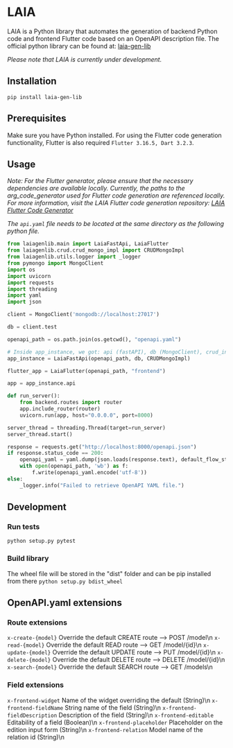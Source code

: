 # LAIA 

LAIA is a Python library that automates the generation of backend Python code and frontend Flutter code based on an OpenAPI description file. The official python library can be found at: [laia-gen-lib](https://pypi.org/project/laia-gen-lib/)

*Please note that LAIA is currently under development.*

## Installation

```
pip install laia-gen-lib
```

## Prerequisites

Make sure you have Python installed. For using the Flutter code generation functionality, Flutter is also required `Flutter 3.16.5, Dart 3.2.3`.

## Usage

*Note: For the Flutter generator, please ensure that the necessary dependencies are available locally. Currently, the paths to the arg_code_generator used for Flutter code generation are referenced locally. For more information, visit the LAIA Flutter code generation repository: [LAIA Flutter Code Generator](https://github.com/albieta/laia_flutter_gen)*

*The `api.yaml` file needs to be located at the same directory as the following python file.*

```py
from laiagenlib.main import LaiaFastApi, LaiaFlutter
from laiagenlib.crud.crud_mongo_impl import CRUDMongoImpl
from laiagenlib.utils.logger import _logger
from pymongo import MongoClient
import os
import uvicorn
import requests
import threading
import yaml
import json

client = MongoClient('mongodb://localhost:27017')

db = client.test

openapi_path = os.path.join(os.getcwd(), "openapi.yaml")

# Inside app_instance, we got: api (fastAPI), db (MongoClient), crud_instance (CRUDMongoImpl)
app_instance = LaiaFastApi(openapi_path, db, CRUDMongoImpl)

flutter_app = LaiaFlutter(openapi_path, "frontend")

app = app_instance.api

def run_server():
    from backend.routes import router
    app.include_router(router)
    uvicorn.run(app, host="0.0.0.0", port=8000)

server_thread = threading.Thread(target=run_server)
server_thread.start()

response = requests.get("http://localhost:8000/openapi.json")
if response.status_code == 200:
    openapi_yaml = yaml.dump(json.loads(response.text), default_flow_style=False)
    with open(openapi_path, 'wb') as f: 
        f.write(openapi_yaml.encode('utf-8'))
else:
    _logger.info("Failed to retrieve OpenAPI YAML file.")
```

## Development

### Run tests

`python setup.py pytest`

### Build library

The wheel file will be stored in the "dist" folder and can be pip installed from there
`python setup.py bdist_wheel`

## OpenAPI.yaml extensions

### Route extensions

`x-create-{model}` Override the default CREATE route --> POST /model\n
`x-read-{model}` Override the default READ route --> GET /model/{id}\n
`x-update-{model}` Override the default UPDATE route --> PUT /model/{id}\n
`x-delete-{model}` Override the default DELETE route --> DELETE /model/{id}\n
`x-search-{model}` Override the default SEARCH route --> GET /models\n

### Field extensions

`x-frontend-widget` Name of the widget overriding the default (String)\n
`x-frontend-fieldName` String name of the field (String)\n
`x-frontend-fieldDescription` Description of the field (String)\n
`x-frontend-editable` Editability of a field (Boolean)\n
`x-frontend-placeholder` Placeholder on the edition input form (String)\n
`x-frontend-relation` Model name of the relation id (String)\n
